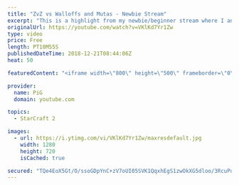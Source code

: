 ```yaml
---
title: "ZvZ vs Walloffs and Mutas - Newbie Stream"
excerpt: "This is a highlight from my newbie/beginner stream where I analyse a zerg players’ replay who struggles in the ZvZ mirror match\r  -- Watch live at https://www.twitch.tv/x5_pig"
originalUrl: https://youtube.com/watch?v=VKlKd7Yr1Zw
type: video
price: Free
length: PT10M55S
publishedDateTime: 2018-12-21T08:44:06Z
heat: 50

featuredContent: "<iframe width=\"800\" height=\"500\" frameborder=\"0\" src=\"https://www.youtube.com/embed/VKlKd7Yr1Zw\" allow=\"accelerometer; autoplay; encrypted-media; gyroscope; picture-in-picture\" allowfullscreen></iframe>"

provider:
  name: PiG
  domain: youtube.com

topics:
  - StarCraft 2

images:
  - url: https://i.ytimg.com/vi/VKlKd7Yr1Zw/maxresdefault.jpg
    width: 1280
    height: 720
    isCached: true

secured: "TQe4EoX5Gt/O/ssoGDpYnC+zV7oUI05SVK1QqxhEgS1zwOkXG5dloo/3RcuPuIrO1kQn7MvH7r/NX3PG1Deg2cW26zpWocw3BzCHWpx06J3tz9xiVS3WeGC3XIzgG1ZKOBVK4s4Mp8mQKJe/qRoLjJbWfe1DCi5gXoP3BSVvw8f7KAoOAXzaBEoJDPf3b8Hws2yTDhTzJIuTCy2bCa8Xu3Gyi0s+V+lBJbPWDfKNqWXcqHwG0MzDM8xf+HeEPZTG4zpfHQ8cQajddjM2RA0eyqYQQ/wPKOA6Gz3RZKdq7N8XyTG5/1Y6SZaVzv/9HReosOFoM9Go4wcjUlAooVOelDfeqdCm+JfG+xufTMgLMWTGuOnL3e4E+xBEwkAiuGoBDFz6Lp9gzipPyS4Sj1BuPSp0I6yr9FIYrsdGohUeQlI=;/WLAeKykRTo+Bwne/gKVXQ=="
---
```


